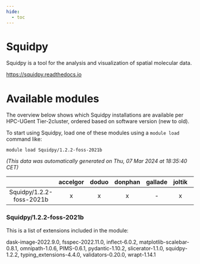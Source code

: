 ```yaml
---
hide:
  - toc
---
```


Squidpy
=======


Squidpy is a tool for the analysis and visualization of spatial molecular data.

https://squidpy.readthedocs.io
# Available modules


The overview below shows which Squidpy installations are available per HPC-UGent Tier-2cluster, ordered based on software version (new to old).

To start using Squidpy, load one of these modules using a `module load` command like:

```shell
module load Squidpy/1.2.2-foss-2021b
```

*(This data was automatically generated on Thu, 07 Mar 2024 at 18:35:40 CET)*  

| |accelgor|doduo|donphan|gallade|joltik|skitty|
| :---: | :---: | :---: | :---: | :---: | :---: | :---: |
|Squidpy/1.2.2-foss-2021b|x|x|x|-|x|x|


### Squidpy/1.2.2-foss-2021b

This is a list of extensions included in the module:

dask-image-2022.9.0, fsspec-2022.11.0, inflect-6.0.2, matplotlib-scalebar-0.8.1, omnipath-1.0.6, PIMS-0.6.1, pydantic-1.10.2, slicerator-1.1.0, squidpy-1.2.2, typing_extensions-4.4.0, validators-0.20.0, wrapt-1.14.1